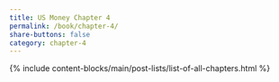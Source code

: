```yaml
---
title: US Money Chapter 4
permalink: /book/chapter-4/
share-buttons: false
category: chapter-4
---
```

{% include content-blocks/main/post-lists/list-of-all-chapters.html %}
